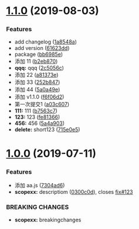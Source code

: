 <a name="1.1.0"></a>
# [1.1.0](https://github.com/weitongtong/git-demo/compare/v1.0.0...v1.1.0) (2019-08-03)


### Features

* add changelog ([1a8548a](https://github.com/weitongtong/git-demo/commit/1a8548a))
* add version ([61623dd](https://github.com/weitongtong/git-demo/commit/61623dd))
* package ([bb6985e](https://github.com/weitongtong/git-demo/commit/bb6985e))
* 添加 11 ([b2eb870](https://github.com/weitongtong/git-demo/commit/b2eb870))
* **qqq:** qqq ([2c5056c](https://github.com/weitongtong/git-demo/commit/2c5056c))
* 添加 22 ([a81373e](https://github.com/weitongtong/git-demo/commit/a81373e))
* 添加 33 ([252b847](https://github.com/weitongtong/git-demo/commit/252b847))
* 添加 44 ([5a0a49e](https://github.com/weitongtong/git-demo/commit/5a0a49e))
* 添加 v1.1.0 ([f6f06d2](https://github.com/weitongtong/git-demo/commit/f6f06d2))
* 第一次提交1 ([a03c607](https://github.com/weitongtong/git-demo/commit/a03c607))
* **111:** 111 ([b7563c7](https://github.com/weitongtong/git-demo/commit/b7563c7))
* **123:** 123 ([fe81366](https://github.com/weitongtong/git-demo/commit/fe81366))
* **456:** 456 ([5a4a903](https://github.com/weitongtong/git-demo/commit/5a4a903))
* **delete:** short123 ([715e0e5](https://github.com/weitongtong/git-demo/commit/715e0e5))



<a name="1.0.0"></a>
# [1.0.0](https://github.com/weitongtong/git-demo/compare/7304ad6...v1.0.0) (2019-07-11)


### Features

* 添加 aa.js ([7304ad6](https://github.com/weitongtong/git-demo/commit/7304ad6))
* **scopexx:** descriptiom ([0300c0d](https://github.com/weitongtong/git-demo/commit/0300c0d)), closes [fix#123](https://github.com/fix/issues/123)


### BREAKING CHANGES

* **scopexx:** breakingchanges




